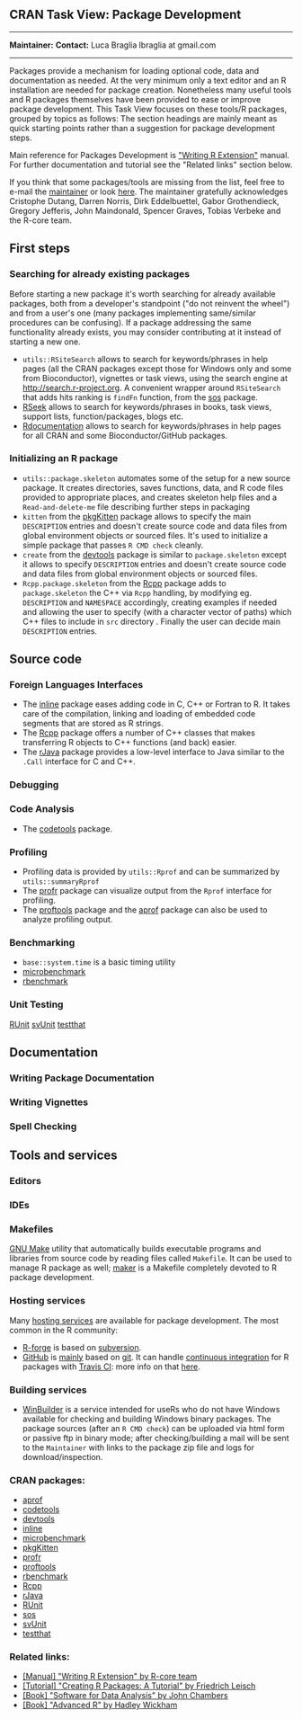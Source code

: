 CRAN Task View: Package Development
-----------------------------------

  ------------------------------------ ------------------------------------
  **Maintainer:**                      **Contact:**
  Luca Braglia                         lbraglia at gmail.com
  ------------------------------------ ------------------------------------

Packages provide a mechanism for loading optional code, data and
documentation as needed. At the very minimum only a text editor and an R
installation are needed for package creation. Nonetheless many useful
tools and R packages themselves have been provided to ease or improve
package development. This Task View focuses on these tools/R packages,
grouped by topics as follows: The section headings are mainly meant as
quick starting points rather than a suggestion for package development
steps.

Main reference for Packages Development is ["Writing R
Extension"](http://cran.rstudio.com/doc/manuals/R-exts.html) manual. For
further documentation and tutorial see the "Related links" section
below.

If you think that some packages/tools are missing from the list, feel
free to e-mail the [maintainer](mailto:lbraglia@gmail.com) or look
[here](http://github.com/lbraglia/PackageDevelopmentTaskView/blob/master/CONTRIBUTING.md).
The maintainer gratefully acknowledges Cristophe Dutang, Darren Norris,
Dirk Eddelbuettel, Gabor Grothendieck, Gregory Jefferis, John
Maindonald, Spencer Graves, Tobias Verbeke and the R-core team.

First steps
-----------

### Searching for already existing packages

Before starting a new package it's worth searching for already available
packages, both from a developer's standpoint ("do not reinvent the
wheel") and from a user's one (many packages implementing same/similar
procedures can be confusing). If a package addressing the same
functionality already exists, you may consider contributing at it
instead of starting a new one.

-   `utils::RSiteSearch` allows to search for keywords/phrases in help
    pages (all the CRAN packages except those for Windows only and some
    from Bioconductor), vignettes or task views, using the search engine
    at <http://search.r-project.org>. A convenient wrapper around
    `RSiteSearch` that adds hits ranking is `findFn` function, from the
    [sos](http://cran.rstudio.com/web/packages/sos/index.html) package.
-   [RSeek](http://rseek.org/) allows to search for keywords/phrases in
    books, task views, support lists, function/packages, blogs etc.
-   [Rdocumentation](http://rdocumentation.org/) allows to search for
    keywords/phrases in help pages for all CRAN and some
    Bioconductor/GitHub packages.

### Initializing an R package

-   `utils::package.skeleton` automates some of the setup for a new
    source package. It creates directories, saves functions, data, and R
    code files provided to appropriate places, and creates skeleton help
    files and a `Read-and-delete-me` file describing further steps in
    packaging
-   `kitten` from the
    [pkgKitten](http://cran.rstudio.com/web/packages/pkgKitten/index.html)
    package allows to specify the main `DESCRIPTION` entries and doesn't
    create source code and data files from global environment objects or
    sourced files. It's used to initialize a simple package that passes
    `R CMD check` cleanly.
-   `create` from the
    [devtools](http://cran.rstudio.com/web/packages/devtools/index.html)
    package is similar to `package.skeleton` except it allows to specify
    `DESCRIPTION` entries and doesn't create source code and data files
    from global environment objects or sourced files.
-   `Rcpp.package.skeleton` from the
    [Rcpp](http://cran.rstudio.com/web/packages/Rcpp/index.html) package
    adds to `package.skeleton` the C++ via `Rcpp` handling, by modifying
    eg. `DESCRIPTION` and `NAMESPACE` accordingly, creating examples if
    needed and allowing the user to specify (with a character vector of
    paths) which C++ files to include in `src` directory . Finally the
    user can decide main `DESCRIPTION` entries.

Source code
-----------

### Foreign Languages Interfaces

-   The [inline](http://cran.rstudio.com/web/packages/inline/index.html)
    package eases adding code in C, C++ or Fortran to R. It takes care
    of the compilation, linking and loading of embedded code segments
    that are stored as R strings.
-   The [Rcpp](http://cran.rstudio.com/web/packages/Rcpp/index.html)
    package offers a number of C++ classes that makes transferring R
    objects to C++ functions (and back) easier.
-   The [rJava](http://cran.rstudio.com/web/packages/rJava/index.html)
    package provides a low-level interface to Java similar to the
    `.Call` interface for C and C++.

### Debugging

### Code Analysis

-   The
    [codetools](http://cran.rstudio.com/web/packages/codetools/index.html)
    package.

### Profiling

-   Profiling data is provided by `utils::Rprof` and can be summarized
    by `utils::summaryRprof`
-   The [profr](http://cran.rstudio.com/web/packages/profr/index.html)
    package can visualize output from the `Rprof` interface for
    profiling.
-   The
    [proftools](http://cran.rstudio.com/web/packages/proftools/index.html)
    package and the
    [aprof](http://cran.rstudio.com/web/packages/aprof/index.html)
    package can also be used to analyze profiling output.

### Benchmarking

-   `base::system.time` is a basic timing utility
-   [microbenchmark](http://cran.rstudio.com/web/packages/microbenchmark/index.html)
-   [rbenchmark](http://cran.rstudio.com/web/packages/rbenchmark/index.html)

### Unit Testing

[RUnit](http://cran.rstudio.com/web/packages/RUnit/index.html)
[svUnit](http://cran.rstudio.com/web/packages/svUnit/index.html)
[testthat](http://cran.rstudio.com/web/packages/testthat/index.html)

Documentation
-------------

### Writing Package Documentation

### Writing Vignettes

### Spell Checking

Tools and services
------------------

### Editors

### IDEs

### Makefiles

[GNU Make](http://www.gnu.org/software/make/) utility that automatically
builds executable programs and libraries from source code by reading
files called `Makefile`. It can be used to manage R package as well;
[maker](http://github.com/ComputationalProteomicsUnit/maker) is a
Makefile completely devoted to R package development.

### Hosting services

Many [hosting
services](http://en.wikipedia.org/wiki/Comparison_of_open-source_software_hosting_facilities)
are available for package development. The most common in the R
community:

-   [R-forge](http://r-forge.r-project.org/) is based on
    [subversion](http://subversion.apache.org/).
-   [GitHub](http://github.com/) is
    [mainly](http://help.github.com/articles/support-for-subversion-clients)
    based on [git](http://git-scm.com/). It can handle [continuous
    integration](http://en.wikipedia.org/wiki/Continuous_integration)
    for R packages with [Travis CI](http://travis-ci.org/): more info on
    that [here](http://github.com/craigcitro/r-travis).

### Building services

-   [WinBuilder](http://win-builder.r-project.org/) is a service
    intended for useRs who do not have Windows available for checking
    and building Windows binary packages. The package sources (after an
    `R CMD check`) can be uploaded via html form or passive ftp in
    binary mode; after checking/building a mail will be sent to the
    `Maintainer` with links to the package zip file and logs for
    download/inspection.

### CRAN packages:

-   [aprof](http://cran.rstudio.com/web/packages/aprof/index.html)
-   [codetools](http://cran.rstudio.com/web/packages/codetools/index.html)
-   [devtools](http://cran.rstudio.com/web/packages/devtools/index.html)
-   [inline](http://cran.rstudio.com/web/packages/inline/index.html)
-   [microbenchmark](http://cran.rstudio.com/web/packages/microbenchmark/index.html)
-   [pkgKitten](http://cran.rstudio.com/web/packages/pkgKitten/index.html)
-   [profr](http://cran.rstudio.com/web/packages/profr/index.html)
-   [proftools](http://cran.rstudio.com/web/packages/proftools/index.html)
-   [rbenchmark](http://cran.rstudio.com/web/packages/rbenchmark/index.html)
-   [Rcpp](http://cran.rstudio.com/web/packages/Rcpp/index.html)
-   [rJava](http://cran.rstudio.com/web/packages/rJava/index.html)
-   [RUnit](http://cran.rstudio.com/web/packages/RUnit/index.html)
-   [sos](http://cran.rstudio.com/web/packages/sos/index.html)
-   [svUnit](http://cran.rstudio.com/web/packages/svUnit/index.html)
-   [testthat](http://cran.rstudio.com/web/packages/testthat/index.html)

### Related links:

-   [[Manual] "Writing R Extension" by R-core
    team](http://cran.rstudio.com/doc/manuals/R-exts.html)
-   [[Tutorial] "Creating R Packages: A Tutorial" by Friedrich
    Leisch](http://cran.rstudio.com/doc/contrib/Leisch-CreatingPackages.pdf)
-   [[Book] "Software for Data Analysis" by John
    Chambers](http://www.springer.com/mathematics/computational+science+%26+engineering/book/978-0-387-75935-7)
-   [[Book] "Advanced R" by Hadley Wickham](http://adv-r.had.co.nz)


